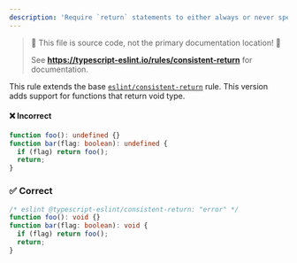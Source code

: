 ```yaml
---
description: 'Require `return` statements to either always or never specify values.'
---
```


> 🛑 This file is source code, not the primary documentation location! 🛑
>
> See **https://typescript-eslint.io/rules/consistent-return** for documentation.

This rule extends the base [`eslint/consistent-return`](https://eslint.org/docs/rules/consistent-return) rule.
This version adds support for functions that return void type.

<!--tabs-->

#### ❌ Incorrect

```ts
function foo(): undefined {}
function bar(flag: boolean): undefined {
  if (flag) return foo();
  return;
}
```

### ✅ Correct

```ts
/* eslint @typescript-eslint/consistent-return: "error" */
function foo(): void {}
function bar(flag: boolean): void {
  if (flag) return foo();
  return;
}
```
